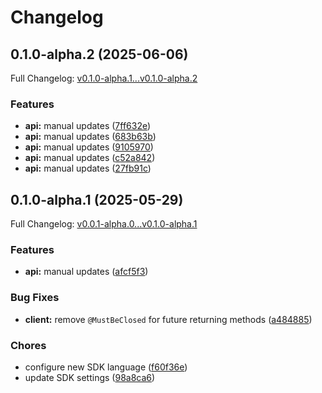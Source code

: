 # Changelog

## 0.1.0-alpha.2 (2025-06-06)

Full Changelog: [v0.1.0-alpha.1...v0.1.0-alpha.2](https://github.com/brand-dot-dev/java-sdk/compare/v0.1.0-alpha.1...v0.1.0-alpha.2)

### Features

* **api:** manual updates ([7ff632e](https://github.com/brand-dot-dev/java-sdk/commit/7ff632e5e398dd2163eb7b426cfa1b8237d95b6c))
* **api:** manual updates ([683b63b](https://github.com/brand-dot-dev/java-sdk/commit/683b63bb4ee1164006ddce974187c4753b4f9f07))
* **api:** manual updates ([9105970](https://github.com/brand-dot-dev/java-sdk/commit/91059707087f12335f2b3d6424855d2e74dd0a25))
* **api:** manual updates ([c52a842](https://github.com/brand-dot-dev/java-sdk/commit/c52a84250c0941bcf4bb06e7316c747604f9d94f))
* **api:** manual updates ([27fb91c](https://github.com/brand-dot-dev/java-sdk/commit/27fb91cd5a1e9edd37ecae99a0181011aebdf5ea))

## 0.1.0-alpha.1 (2025-05-29)

Full Changelog: [v0.0.1-alpha.0...v0.1.0-alpha.1](https://github.com/brand-dot-dev/java-sdk/compare/v0.0.1-alpha.0...v0.1.0-alpha.1)

### Features

* **api:** manual updates ([afcf5f3](https://github.com/brand-dot-dev/java-sdk/commit/afcf5f3eab36a8a47f145ad5ae9a9d0cc1c937fe))


### Bug Fixes

* **client:** remove `@MustBeClosed` for future returning methods ([a484885](https://github.com/brand-dot-dev/java-sdk/commit/a48488575e6565bc755e5fc0501cee78734b944f))


### Chores

* configure new SDK language ([f60f36e](https://github.com/brand-dot-dev/java-sdk/commit/f60f36e5aa9b4cd2a28d3ddb7433e1cb963a759a))
* update SDK settings ([98a8ca6](https://github.com/brand-dot-dev/java-sdk/commit/98a8ca6965242ad9057d62df2f597d05f04e286c))
